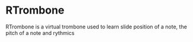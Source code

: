 # RTrombone
RTrombone is a virtual trombone used to learn slide position of a note, the pitch of a note and rythmics
